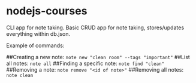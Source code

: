 # nodejs-courses
CLI app for note taking. Basic CRUD app for note taking, stores/updates everything within db.json.

Example of commands:

##Creating a new note:
`note new "clean room" --tags "important"`
##List all notes:
`note all`
##Finding a specific note:
`note find "clean"`
##Removing a note:
`note remove "<id of note>"`
##Removing all notes:
`note clean`
